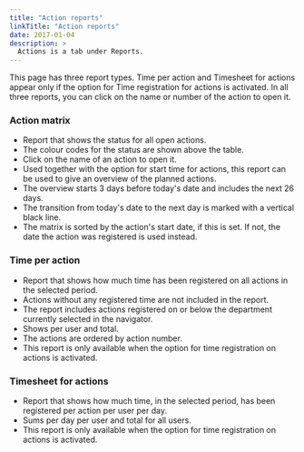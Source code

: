 ```yaml
---
title: "Action reports"
linkTitle: "Action reports"
date: 2017-01-04
description: >
  Actions is a tab under Reports.
---
```

This page has three report types. Time per action and Timesheet for actions appear only if the option for Time registration for actions is activated. In all three reports, you can click on the name or number of the action to open it.

### Action matrix

- Report that shows the status for all open actions.
- The colour codes for the status are shown above the table.
- Click on the name of an action to open it.
- Used together with the option for start time for actions, this report can be used to give an overview of the planned actions.
- The overview starts 3 days before today's date and includes the next 26 days.
- The transition from today's date to the next day is marked with a vertical black line.
- The matrix is sorted by the action's start date, if this is set. If not, the date the action was registered is used instead.

### Time per action

- Report that shows how much time has been registered on all actions in the selected period.
- Actions without any registered time are not included in the report.
- The report includes actions registered on or below the department currently selected in the navigator.
- Shows per user and total.
- The actions are ordered by action number.
- This report is only available when the option for time registration on actions is activated.

### Timesheet for actions

- Report that shows how much time, in the selected period, has been registered per action per user per day.
- Sums per day per user and total for all users.
- This report is only available when the option for time registration on actions is activated.

